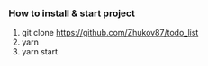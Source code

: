 ### How to install & start project

1. git clone https://github.com/Zhukov87/todo_list
2. yarn
3. yarn start
